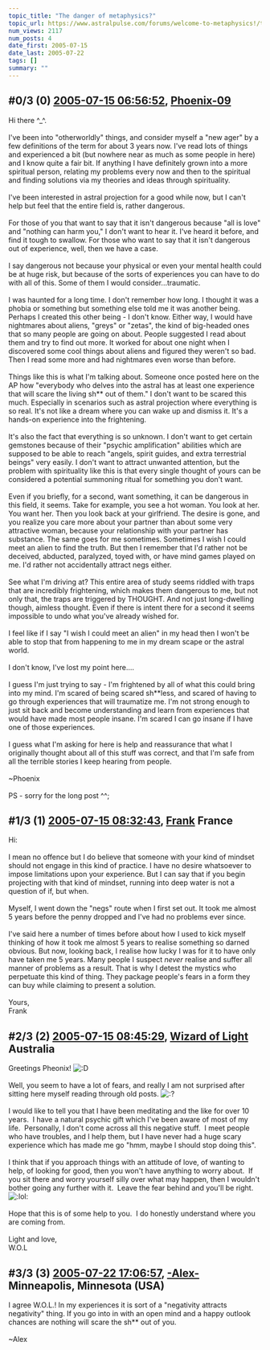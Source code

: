 ```yaml
---
topic_title: "The danger of metaphysics?"
topic_url: https://www.astralpulse.com/forums/welcome-to-metaphysics!/the-danger-of-metaphysics
num_views: 2117
num_posts: 4
date_first: 2005-07-15
date_last: 2005-07-22
tags: []
summary: ""
---
```


## \#0/3 (0) [2005-07-15 06:56:52](https://www.astralpulse.com/forums/index.php?msg=170278), [Phoenix-09](https://www.astralpulse.com/forums/profile/?u=9423)  ##
<section>
Hi there ^_^.
<br>
<br>
I've been into "otherworldly" things, and consider myself a "new ager" by a few definitions of the term for about 3 years now. I've read lots of things and experienced a bit (but nowhere near as much as some people in here) and I know quite a fair bit. If anything I have definitely grown into a more spiritual person, relating my problems every now and then to the spiritual and finding solutions via my theories and ideas through spirituality.
<br>
<br>
I've been interested in astral projection for a good while now, but I can't help but feel that the entire field is, rather dangerous.
<br>
<br>
For those of you that want to say that it isn't dangerous because "all is love" and "nothing can harm you," I don't want to hear it. I've heard it before, and find it tough to swallow. For those who want to say that it isn't dangerous out of experience, well, then we have a case.
<br>
<br>
I say dangerous not because your physical or even your mental health could be at huge risk, but because of the sorts of experiences you can have to do with all of this. Some of them I would consider...traumatic.
<br>
<br>
I was haunted for a long time. I don't remember how long. I thought it was a phobia or something but something else told me it was another being. Perhaps I created this other being - I don't know. Either way, I would have nightmares about aliens, "greys" or "zetas", the kind of big-headed ones that so many people are going on about. People suggested I read about them and try to find out more. It worked for about one night when I discovered some cool things about aliens and figured they weren't so bad. Then I read some more and had nightmares even worse than before.
<br>
<br>
Things like this is what I'm talking about. Someone once posted here on the AP how "everybody who delves into the astral has at least one experience that will scare the living sh** out of them." I don't want to be scared this much. Especially in scenarios such as astral projection where everything is so real. It's not like a dream where you can wake up and dismiss it. It's a hands-on experience into the frightening.
<br>
<br>
It's also the fact that everything is so unknown. I don't want to get certain gemstones because of their "psychic amplification" abilities which are supposed to be able to reach "angels, spirit guides, and extra terrestrial beings" very easily. I don't want to attract unwanted attention, but the problem with spirituality like this is that every single thought of yours can be considered a potential summoning ritual for something you don't want.
<br>
<br>
Even if you briefly, for a second, want something, it can be dangerous in this field, it seems. Take for example, you see a hot woman. You look at her. You want her. Then you look back at your girlfriend. The desire is gone, and you realize you care more about your partner than about some very attractive woman, because your relationship with your partner has substance. The same goes for me sometimes. Sometimes I wish I could meet an alien to find the truth. But then I remember that I'd rather not be deceived, abducted, paralyzed, toyed with, or have mind games played on me. I'd rather not accidentally attract negs either.
<br>
<br>
See what I'm driving at? This entire area of study seems riddled with traps that are incredibly frightening, which makes them dangerous to me, but not only that, the traps are triggered by THOUGHT. And not just long-dwelling though, aimless thought. Even if there is intent there for a second it seems impossible to undo what you've already wished for.
<br>
<br>
I feel like if I say "I wish I could meet an alien" in my head then I won't be able to stop that from happening to me in my dream scape or the astral world.
<br>
<br>
I don't know, I've lost my point here....
<br>
<br>
I guess I'm just trying to say - I'm frightened by all of what this could bring into my mind. I'm scared of being scared sh**less, and scared of having to go through experiences that will traumatize me. I'm not strong enough to just sit back and become understanding and learn from experiences that would have made most people insane. I'm scared I can go insane if I have one of those experiences.
<br>
<br>
I guess what I'm asking for here is help and reassurance that what I originally thought about all of this stuff was correct, and that I'm safe from all the terrible stories I keep hearing from people.
<br>
<br>
~Phoenix
<br>
<br>
PS - sorry for the long post ^^;
</section>

## \#1/3 (1) [2005-07-15 08:32:43](https://www.astralpulse.com/forums/index.php?msg=170289), [Frank](https://www.astralpulse.com/forums/profile/?u=359) France ##
<section>
Hi:
<br>
<br>
I mean no offence but I do believe that someone with your kind of mindset should not engage in this kind of practice. I have no desire whatsoever to impose limitations upon your experience. But I can say that if you begin projecting with that kind of mindset, running into deep water is not a question of if, but when.
<br>
<br>
Myself, I went down the "negs" route when I first set out. It took me almost 5 years before the penny dropped and I've had no problems ever since.
<br>
<br>
I've said here a number of times before about how I used to kick myself thinking of how it took me almost 5 years to realise something so darned obvious. But now, looking back, I realise how lucky I was for it to have only have taken me 5 years. Many people I suspect
<i>
 never
</i>
realise and suffer all manner of problems as a result. That is why I detest the mystics who perpetuate this kind of thing. They package people's fears in a form they can buy while claiming to present a solution.
<br>
<br>
Yours,
<br>
Frank
</section>

## \#2/3 (2) [2005-07-15 08:45:29](https://www.astralpulse.com/forums/index.php?msg=170293), [Wizard of Light](https://www.astralpulse.com/forums/profile/?u=9406) Australia ##
<section>
Greetings Pheonix!
<img alt=":D" class="smiley" src="https://www.astralpulse.com/forums/Smileys/fugue/cheesy.png" title="Cheesy"/>
<br>
<br>
Well, you seem to have a lot of fears, and really I am not surprised after sitting here myself reading through old posts.
<img alt=":?" class="smiley" src="https://www.astralpulse.com/forums/Smileys/fugue/huh.png" title="Huh"/>
<br>
<br>
I would like to tell you that I have been meditating and the like for over 10 years.  I have a natural psychic gift which I've been aware of most of my life.  Personally, I don't come across all this negative stuff.  I meet people who have troubles, and I help them, but I have never had a huge scary experience which has made me go "hmm, maybe I should stop doing this".
<br>
<br>
I think that if you approach things with an attitude of love, of wanting to help, of looking for good, then you won't have anything to worry about.  If you sit there and worry yourself silly over what may happen, then I wouldn't bother going any further with it.  Leave the fear behind and you'll be right.
<img alt=":lol:" class="smiley" src="https://www.astralpulse.com/forums/Smileys/fugue/cheesy.png" title="Cheesy"/>
<br>
<br>
Hope that this is of some help to you.  I do honestly understand where you are coming from.
<br>
<br>
Light and love,
<br>
W.O.L
</section>

## \#3/3 (3) [2005-07-22 17:06:57](https://www.astralpulse.com/forums/index.php?msg=171000), [-Alex-](https://www.astralpulse.com/forums/profile/?u=9420) Minneapolis, Minnesota (USA) ##
<section>
I agree W.O.L.! In my experiences it is sort of a "negativity attracts negativity" thing. If you go into in with an open mind and a happy outlook chances are nothing will scare the sh** out of you.
<br>
<br>
~Alex
</section>